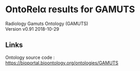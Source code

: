 # OntoRelα results for GAMUTS
Radiology Gamuts Ontology (GAMUTS)   
Version v0.91 2018-10-29

## Links
Ontology source code : https://bioportal.bioontology.org/ontologies/GAMUTS
